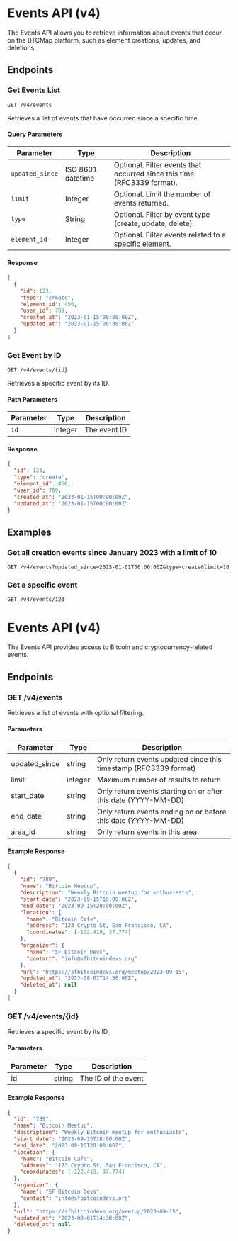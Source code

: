 
# Events API (v4)

The Events API allows you to retrieve information about events that occur on the BTCMap platform, such as element creations, updates, and deletions.

## Endpoints

### Get Events List

```
GET /v4/events
```

Retrieves a list of events that have occurred since a specific time.

#### Query Parameters

| Parameter | Type | Description |
|-----------|------|-------------|
| `updated_since` | ISO 8601 datetime | Optional. Filter events that occurred since this time (RFC3339 format). |
| `limit` | Integer | Optional. Limit the number of events returned. |
| `type` | String | Optional. Filter by event type (create, update, delete). |
| `element_id` | Integer | Optional. Filter events related to a specific element. |

#### Response

```json
[
  {
    "id": 123,
    "type": "create",
    "element_id": 456,
    "user_id": 789,
    "created_at": "2023-01-15T00:00:00Z",
    "updated_at": "2023-01-15T00:00:00Z"
  }
]
```

### Get Event by ID

```
GET /v4/events/{id}
```

Retrieves a specific event by its ID.

#### Path Parameters

| Parameter | Type | Description |
|-----------|------|-------------|
| `id` | Integer | The event ID |

#### Response

```json
{
  "id": 123,
  "type": "create",
  "element_id": 456,
  "user_id": 789,
  "created_at": "2023-01-15T00:00:00Z",
  "updated_at": "2023-01-15T00:00:00Z"
}
```

## Examples

### Get all creation events since January 2023 with a limit of 10

```
GET /v4/events?updated_since=2023-01-01T00:00:00Z&type=create&limit=10
```

### Get a specific event

```
GET /v4/events/123
```
# Events API (v4)

The Events API provides access to Bitcoin and cryptocurrency-related events.

## Endpoints

### GET /v4/events

Retrieves a list of events with optional filtering.

#### Parameters

| Parameter | Type | Description |
|-----------|------|-------------|
| updated_since | string | Only return events updated since this timestamp (RFC3339 format) |
| limit | integer | Maximum number of results to return |
| start_date | string | Only return events starting on or after this date (YYYY-MM-DD) |
| end_date | string | Only return events ending on or before this date (YYYY-MM-DD) |
| area_id | string | Only return events in this area |

#### Example Response

```json
[
  {
    "id": "789",
    "name": "Bitcoin Meetup",
    "description": "Weekly Bitcoin meetup for enthusiasts",
    "start_date": "2023-09-15T18:00:00Z",
    "end_date": "2023-09-15T20:00:00Z",
    "location": {
      "name": "Bitcoin Cafe",
      "address": "123 Crypto St, San Francisco, CA",
      "coordinates": [-122.419, 37.774]
    },
    "organizer": {
      "name": "SF Bitcoin Devs",
      "contact": "info@sfbitcoindevs.org"
    },
    "url": "https://sfbitcoindevs.org/meetup/2023-09-15",
    "updated_at": "2023-08-01T14:30:00Z",
    "deleted_at": null
  }
]
```

### GET /v4/events/{id}

Retrieves a specific event by its ID.

#### Parameters

| Parameter | Type | Description |
|-----------|------|-------------|
| id | string | The ID of the event |

#### Example Response

```json
{
  "id": "789",
  "name": "Bitcoin Meetup",
  "description": "Weekly Bitcoin meetup for enthusiasts",
  "start_date": "2023-09-15T18:00:00Z",
  "end_date": "2023-09-15T20:00:00Z",
  "location": {
    "name": "Bitcoin Cafe",
    "address": "123 Crypto St, San Francisco, CA",
    "coordinates": [-122.419, 37.774]
  },
  "organizer": {
    "name": "SF Bitcoin Devs",
    "contact": "info@sfbitcoindevs.org"
  },
  "url": "https://sfbitcoindevs.org/meetup/2023-09-15",
  "updated_at": "2023-08-01T14:30:00Z",
  "deleted_at": null
}
```
